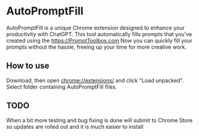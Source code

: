 # AutoPromptFill
AutoPromptFill is a unique Chrome extension designed to enhance your productivity with ChatGPT. This tool automatically fills prompts that you've created using the https://PromptToolbox.com Now you can quickly fill your prompts without the hassle, freeing up your time for more creative work.

## How to use
Download, then open [chrome://extensions/](chrome://extensions/) and click "Load unpacked". Select folder containing AutoPromptFill files.

## TODO
When a bit more testing and bug fixing is done will submit to Chrome Store so updates are rolled out and it is much easier to install
